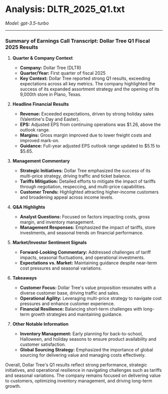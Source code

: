 # Analysis: DLTR_2025_Q1.txt

*Model: gpt-3.5-turbo*

---

### Summary of Earnings Call Transcript: Dollar Tree Q1 Fiscal 2025 Results

1. **Quarter & Company Context**
   - **Company:** Dollar Tree (DLTR)
   - **Quarter/Year:** First quarter of fiscal 2025
   - **Key Context:** Dollar Tree reported strong Q1 results, exceeding expectations across all key metrics. The company highlighted the success of its expanded assortment strategy and the opening of its 9,000th store in Plano, Texas.

2. **Headline Financial Results**
   - **Revenue:** Exceeded expectations, driven by strong holiday sales (Valentine's Day and Easter).
   - **EPS:** Adjusted EPS from continuing operations was $1.26, above the outlook range.
   - **Margins:** Gross margin improved due to lower freight costs and improved mark-on.
   - **Guidance:** Full-year adjusted EPS outlook range updated to $5.15 to $5.65.

3. **Management Commentary**
   - **Strategic Initiatives:** Dollar Tree emphasized the success of its multi-price strategy, driving traffic and ticket balance.
   - **Tariffs Mitigation:** Detailed efforts to mitigate the impact of tariffs through negotiation, respeccing, and multi-price capabilities.
   - **Customer Trends:** Highlighted attracting higher-income customers and broadening appeal across income levels.

4. **Q&A Highlights**
   - **Analyst Questions:** Focused on factors impacting costs, gross margin, and inventory management.
   - **Management Responses:** Emphasized the impact of tariffs, store investments, and seasonal trends on financial performance.

5. **Market/Investor Sentiment Signals**
   - **Forward-Looking Commentary:** Addressed challenges of tariff impacts, seasonal fluctuations, and operational investments.
   - **Expectations vs. Market:** Maintaining guidance despite near-term cost pressures and seasonal variations.

6. **Takeaways**
   - **Customer Focus:** Dollar Tree's value proposition resonates with a diverse customer base, driving traffic and sales.
   - **Operational Agility:** Leveraging multi-price strategy to navigate cost pressures and enhance customer experience.
   - **Financial Resilience:** Balancing short-term challenges with long-term growth strategies and maintaining guidance.

7. **Other Notable Information**
   - **Inventory Management:** Early planning for back-to-school, Halloween, and holiday seasons to ensure product availability and customer satisfaction.
   - **Global Sourcing Strategy:** Emphasized the importance of global sourcing for delivering value and managing costs effectively.

Overall, Dollar Tree's Q1 results reflect strong performance, strategic initiatives, and operational resilience in navigating challenges such as tariffs and seasonal variations. The company remains focused on delivering value to customers, optimizing inventory management, and driving long-term growth.